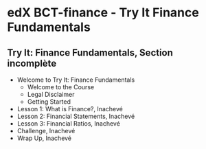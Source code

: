 # edX BCT-finance - Try It Finance Fundamentals


## Try It: Finance Fundamentals, Section incomplète

- Welcome to Try It: Finance Fundamentals
  - Welcome to the Course
  - Legal Disclaimer
  - Getting Started
- Lesson 1: What is Finance?, Inachevé
- Lesson 2: Financial Statements, Inachevé
- Lesson 3: Financial Ratios, Inachevé
- Challenge, Inachevé
- Wrap Up, Inachevé
